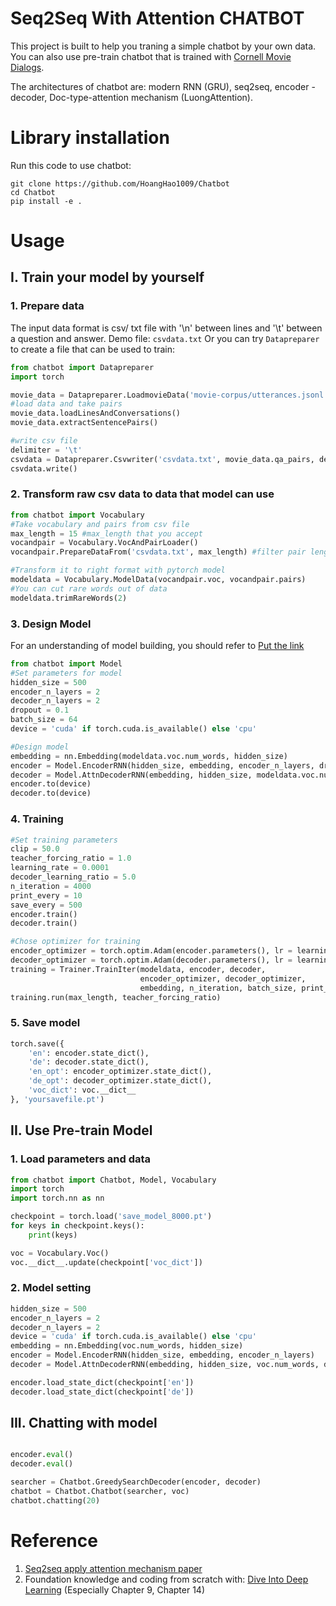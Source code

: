 # Seq2Seq With Attention CHATBOT
This project is built to help you traning a simple chatbot by your own data. You can also use pre-train chatbot that is trained with [Cornell Movie Dialogs](https://www.cs.cornell.edu/~cristian/Cornell_Movie-Dialogs_Corpus.html).

The architectures of chatbot are: modern RNN (GRU), seq2seq, encoder - decoder, Doc-type-attention mechanism (LuongAttention).

# Library installation
Run this code to use chatbot:
```
git clone https://github.com/HoangHao1009/Chatbot
cd Chatbot
pip install -e .
```

# Usage
## I. Train your model by yourself
### 1. Prepare data
The input data format is csv/ txt file with '\n' between lines and '\t' between a question and answer.
Demo file: `csvdata.txt`
Or you can try `Datapreparer` to create a file that can be used to train:
```python
from chatbot import Datapreparer
import torch

movie_data = Datapreparer.LoadmovieData('movie-corpus/utterances.jsonl') #utterences.jsonl that contain lines of question-answer
#load data and take pairs
movie_data.loadLinesAndConversations()
movie_data.extractSentencePairs()

#write csv file
delimiter = '\t'
csvdata = Datapreparer.Csvwriter('csvdata.txt', movie_data.qa_pairs, delimiter)
csvdata.write()
```

### 2. Transform raw csv data to data that model can use
```python
from chatbot import Vocabulary
#Take vocabulary and pairs from csv file
max_length = 15 #max_length that you accept 
vocandpair = Vocabulary.VocAndPairLoader()
vocandpair.PrepareDataFrom('csvdata.txt', max_length) #filter pair lengths from csv file

#Transform it to right format with pytorch model
modeldata = Vocabulary.ModelData(vocandpair.voc, vocandpair.pairs)
#You can cut rare words out of data
modeldata.trimRareWords(2)
```

### 3. Design Model
For an understanding of model building, you should refer to [Put the link]()
```python
from chatbot import Model
#Set parameters for model
hidden_size = 500
encoder_n_layers = 2
decoder_n_layers = 2
dropout = 0.1
batch_size = 64
device = 'cuda' if torch.cuda.is_available() else 'cpu'

#Design model
embedding = nn.Embedding(modeldata.voc.num_words, hidden_size)
encoder = Model.EncoderRNN(hidden_size, embedding, encoder_n_layers, dropout)
decoder = Model.AttnDecoderRNN(embedding, hidden_size, modeldata.voc.num_words, decoder_n_layers, dropout)
encoder.to(device)
decoder.to(device)
```

### 4. Training

```python
#Set training parameters
clip = 50.0
teacher_forcing_ratio = 1.0
learning_rate = 0.0001
decoder_learning_ratio = 5.0
n_iteration = 4000
print_every = 10
save_every = 500
encoder.train()
decoder.train()

#Chose optimizer for training
encoder_optimizer = torch.optim.Adam(encoder.parameters(), lr = learning_rate)
decoder_optimizer = torch.optim.Adam(decoder.parameters(), lr = learning_rate * decoder_learning_ratio)
training = Trainer.TrainIter(modeldata, encoder, decoder,
                             encoder_optimizer, decoder_optimizer, 
                             embedding, n_iteration, batch_size, print_every, clip)
training.run(max_length, teacher_forcing_ratio)
```

### 5. Save model 
```python
torch.save({
    'en': encoder.state_dict(),
    'de': decoder.state_dict(),
    'en_opt': encoder_optimizer.state_dict(),
    'de_opt': decoder_optimizer.state_dict(),
    'voc_dict': voc.__dict__
}, 'yoursavefile.pt')
```

## II. Use Pre-train Model

### 1. Load parameters and data
```python
from chatbot import Chatbot, Model, Vocabulary
import torch
import torch.nn as nn

checkpoint = torch.load('save_model_8000.pt')
for keys in checkpoint.keys():
    print(keys)

voc = Vocabulary.Voc()
voc.__dict__.update(checkpoint['voc_dict'])
```

### 2. Model setting
```python
hidden_size = 500
encoder_n_layers = 2
decoder_n_layers = 2
device = 'cuda' if torch.cuda.is_available() else 'cpu'
embedding = nn.Embedding(voc.num_words, hidden_size)
encoder = Model.EncoderRNN(hidden_size, embedding, encoder_n_layers)
decoder = Model.AttnDecoderRNN(embedding, hidden_size, voc.num_words, decoder_n_layers)

encoder.load_state_dict(checkpoint['en'])
decoder.load_state_dict(checkpoint['de'])
```

## III. Chatting with model
```python

encoder.eval()
decoder.eval()

searcher = Chatbot.GreedySearchDecoder(encoder, decoder)
chatbot = Chatbot.Chatbot(searcher, voc)
chatbot.chatting(20)
```

# Reference
1. [Seq2seq apply attention mechanism paper](https://arxiv.org/ftp/arxiv/papers/2006/2006.02767.pdf)
2. Foundation knowledge and coding from scratch with: [Dive Into Deep Learning](https://d2l.aivivn.com/) (Especially Chapter 9, Chapter 14)


